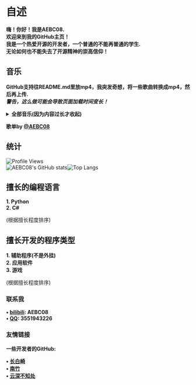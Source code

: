 # 自述
**嗨！你好！我是AEBC08.**  
**欢迎来到我的GitHub主页！**  
**我是一个热爱开源的开发者，一个普通的不能再普通的学生.**  
**无论如何也不能失去了开源精神的崇高信仰！**
## 音乐
**GitHub支持往README.md里放mp4，我突发奇想，将一些歌曲转换成mp4，然后再上传.**  
***警告，这么做可能会导致页面加载时间变长！***
<details>
  <summary><strong>全部音乐(因为内容过长才收起)</strong></summary>
  <details>
  <summary><strong>音乐</strong></summary>
  <details>
  <summary><strong>For ya</strong></summary>
  
  
  https://github.com/AEBC08/AEBC08/assets/125038182/3023aa69-1e4b-4323-8862-67b788dccf18
  
  </details>
  <details>
  <summary><strong>Hero</strong></summary>


  https://github.com/AEBC08/AEBC08/assets/125038182/4e28f29a-c8c8-4ec6-8d84-dd0f5bfcdafb
  
  </details>
  <details>
  <summary><strong>Slow Down</strong></summary>


  https://github.com/AEBC08/AEBC08/assets/125038182/9aa4d501-1d1d-460a-8798-c7daa0fbdcc1
  
  </details>
  <details>
  <summary><strong>哪里都是你</strong></summary>
  
  
  https://github.com/AEBC08/AEBC08/assets/125038182/424fe506-a155-4ee2-a34a-497a31d56702
  
  </details>
  </details>
  <details>
  <summary><strong>Phigros游戏内音乐</strong></summary>
  <details>
  <summary><strong>Ark</strong></summary>
  
  
  https://github.com/AEBC08/AEBC08/assets/125038182/66a5a4b9-dde4-4041-ad97-ab057bb76ff5
  
  </details>
  <details>
  <summary><strong>Burn</strong></summary>
  
  
  https://github.com/AEBC08/AEBC08/assets/125038182/18250954-c137-4b16-9564-ad154f1089d4
  
  </details>
  <details>
  <summary><strong>dB doll</strong></summary>
  
  
  https://github.com/AEBC08/AEBC08/assets/125038182/33f88295-76b1-4ebc-a99d-409f447ea5f1
  
  </details>
  <details>
  <summary><strong>DESTRUCTION 3,2,1</strong></summary>
  
  
  https://github.com/AEBC08/AEBC08/assets/125038182/66106d51-e26b-4d5b-98ea-30f27821d2e4
  
  </details>
  <details>
  <summary><strong>Diamond Eyes</strong></summary>
  
  
  https://github.com/AEBC08/AEBC08/assets/125038182/e596cf59-a71f-46b6-a82f-385312afd4ae
  
  </details>
  <details>
  <summary><strong>Distorted Fate</strong></summary>
  
  
  https://github.com/AEBC08/AEBC08/assets/125038182/757b811e-7c0a-41d2-bce4-d11ec46290b1
  
  </details>
  <details>
  <summary><strong>Engine x Start!!(melody mix)</strong></summary>
  
  
  https://github.com/AEBC08/AEBC08/assets/125038182/edbc0452-82d2-4d33-b07d-19084273135d
  
  </details>
  <details>
  <summary><strong>Igallta</strong></summary>
  
  
  https://github.com/AEBC08/AEBC08/assets/125038182/e4b40597-bcbe-48e6-af80-de62febf77ac
  
  </details>
  <details>
  <summary><strong>Infinity Heaven</strong></summary>
   
  
  https://github.com/AEBC08/AEBC08/assets/125038182/051b9f3c-ec8a-44b1-a49e-b2d616cff92b
  
  </details>
  <details>
  <summary><strong>MOBILYS</strong></summary>
  
  
  https://github.com/AEBC08/AEBC08/assets/125038182/78374056-0906-436d-8746-8ab7673d4e91
  
  </details>
  <details>
  <summary><strong>NYA!!</strong></summary>
  
  
  https://github.com/AEBC08/AEBC08/assets/125038182/689e7476-cc8a-4b6a-a23c-24e22a1aee3f
  
  </details>
  <details>
  <summary><strong>Spasmodic</strong></summary>
  
  
  https://github.com/AEBC08/AEBC08/assets/125038182/7d24876b-3c80-42cd-a787-586b6a25d1f5
  
  </details>
  <details>
  <summary><strong>WATER</strong></summary>
  
  
  https://github.com/AEBC08/AEBC08/assets/125038182/0b6047d2-a449-4372-8f77-fd8c9f9ada9d
  
  </details>
  <details>
  <summary><strong>Winter ↑cube↓</strong></summary>
  
  
  https://github.com/AEBC08/AEBC08/assets/125038182/851c882f-4c72-42fd-835a-027e49e8ae15
  
  </details>
  <details>
  <summary><strong>ジングルベル(Jingle bell)</strong></summary>
  
  
  https://github.com/AEBC08/AEBC08/assets/125038182/a182b89e-3096-4b86-9d7a-c3d5bdbe29de
  
  </details>
  <details>
  <summary><strong>光</strong></summary>
  
  
  https://github.com/AEBC08/AEBC08/assets/125038182/22062132-3dbc-4a92-b2ac-008103a32693
  
  </details>
  <details>
  <summary><strong>今年も「雪降り、メリクリ」目指して頑張ります！！</strong></summary>
  
  
  https://github.com/AEBC08/AEBC08/assets/125038182/bb2f4d0d-7409-4fe6-892f-4e35161b596b
  
  </details>
  <details>
  <summary><strong>心之所向</strong></summary>
  
  
  https://github.com/AEBC08/AEBC08/assets/125038182/d4f43e7a-88aa-439d-a342-f7ff77da0f98
  
  </details>
  <details>
  <summary><strong>幸运之地</strong></summary>
  
  
  https://github.com/AEBC08/AEBC08/assets/125038182/db1e0762-7d16-4f9b-8a63-e307f1198d71
  
  </details>
  <details>
  <summary><strong>重生</strong></summary>
  
  
  https://github.com/AEBC08/AEBC08/assets/125038182/9f313ed1-43d9-448e-87bc-12cbd50abc85
  
  </details>
  </details>
</details>

**歌单by [@AEBC08](https://github.com/AEBC08)**
## 统计
![Profile Views](https://komarev.com/ghpvc/?username=AEBC08)  
![AEBC08's GitHub stats](https://github-readme-stats.vercel.app/api?username=AEBC08&show_icons=true&theme=radical)![Top Langs](https://github-readme-stats.vercel.app/api/top-langs/?username=AEBC08&layout=compact&theme=radical)
## 擅长的编程语言
**1. Python**  
**2. C#**  
  
(根据擅长程度排序)
## 擅长开发的程序类型
**1. 辅助程序(不是外挂)**  
**2. 应用软件**  
**3. 游戏**  
  
(根据擅长程度排序)
### 联系我
**• [bilibili](https://space.bilibili.com/510197857): AEBC08**  
**• [QQ](https://qm.qq.com/q/thCfA0ofVQ): 3551943226**
### 友情链接
**一些开发者的GitHub:**  
  
**• [长白崎](https://github.com/Changbaiqi)**  
**• [南竹](https://github.com/b4m600)**  
**• [云深不知处](https://github.com/luoguixin)**
